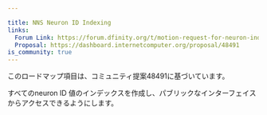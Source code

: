 ```yaml
---

title: NNS Neuron ID Indexing
links:
  Forum Link: https://forum.dfinity.org/t/motion-request-for-neuron-indexing/11183
  Proposal: https://dashboard.internetcomputer.org/proposal/48491
is_community: true
---
```

このロードマップ項目は、コミュニティ提案48491に基づいています。

すべてのneuron ID 値のインデックスを作成し、パブリックなインターフェイスからアクセスできるようにします。

<!---

This roadmap item is based on the community proposal 48491.

Create an index of all neuron ID values, accessible through a public interface. 

-->
